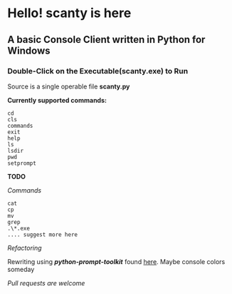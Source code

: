 # Hello! scanty is here
## A basic Console Client written in Python for Windows
### Double-Click on the Executable(scanty.exe) to Run

Source is a single operable file **scanty.py** 

**Currently supported commands:**
```console
cd
cls
commands
exit
help
ls
lsdir
pwd
setprompt
```

**TODO**

*Commands*
```console
cat
cp
mv
grep
.\*.exe
.... suggest more here
```
*Refactoring*

Rewriting using ***python-prompt-toolkit*** found <a href="https://github.com/prompt-toolkit/python-prompt-toolkit">here</a>.
Maybe console colors someday

*Pull requests are welcome*